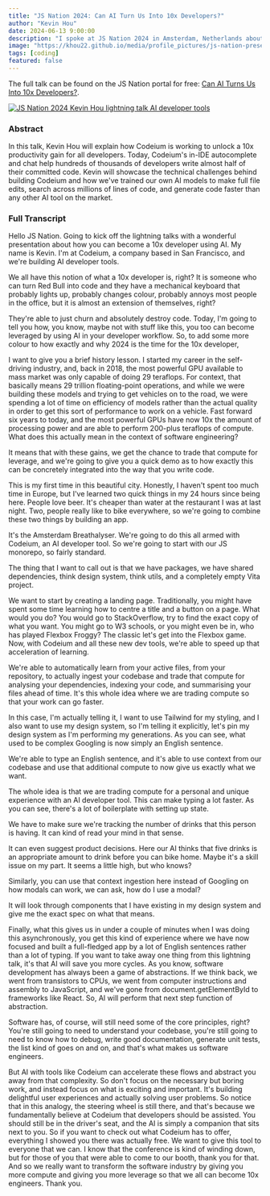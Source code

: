 ```yaml
---
title: "JS Nation 2024: Can AI Turn Us Into 10x Developers?"
author: "Kevin Hou"
date: 2024-06-13 9:00:00
description: "I spoke at JS Nation 2024 in Amsterdam, Netherlands about the state of AI developer tools and how 2024 is the year every dev can level up to be a 10x engineer with Codeium."
image: "https://khou22.github.io/media/profile_pictures/js-nation-presentation-headshot.jpg"
tags: [coding]
featured: false
---
```


The full talk can be found on the JS Nation portal for free: [Can AI Turns Us Into 10x Developers?](https://portal.gitnation.org/contents/can-ai-turn-us-into-10x-developers).

[![JS Nation 2024 Kevin Hou lightning talk AI developer tools](https://khou22.github.io/media/profile_pictures/js-nation-presentation-headshot.jpg)](https://portal.gitnation.org/contents/can-ai-turn-us-into-10x-developers)

### Abstract

In this talk, Kevin Hou will explain how Codeium is working to unlock a 10x productivity gain for all developers. Today, Codeium's in-IDE autocomplete and chat help hundreds of thousands of developers write almost half of their committed code. Kevin will showcase the technical challenges behind building Codeium and how we've trained our own AI models to make full file edits, search across millions of lines of code, and generate code faster than any other AI tool on the market.

### Full Transcript

Hello JS Nation. Going to kick off the lightning talks with a wonderful presentation about how you can become a 10x developer using AI. My name is Kevin. I'm at Codeium, a company based in San Francisco, and we're building AI developer tools.

We all have this notion of what a 10x developer is, right? It is someone who can turn Red Bull into code and they have a mechanical keyboard that probably lights up, probably changes colour, probably annoys most people in the office, but it is almost an extension of themselves, right?

They're able to just churn and absolutely destroy code. Today, I'm going to tell you how, you know, maybe not with stuff like this, you too can become leveraged by using AI in your developer workflow. So, to add some more colour to how exactly and why 2024 is the time for the 10x developer,

I want to give you a brief history lesson. I started my career in the self-driving industry, and, back in 2018, the most powerful GPU available to mass market was only capable of doing 29 teraflops. For context, that basically means 29 trillion floating-point operations, and while we were building these models and trying to get vehicles on to the road, we were spending a lot of time on efficiency of models rather than the actual quality in order to get this sort of performance to work on a vehicle. Fast forward six years to today, and the most powerful GPUs have now 10x the amount of processing power and are able to perform 200-plus teraflops of compute. What does this actually mean in the context of software engineering?

It means that with these gains, we get the chance to trade that compute for leverage, and we're going to give you a quick demo as to how exactly this can be concretely integrated into the way that you write code.

This is my first time in this beautiful city. Honestly, I haven't spent too much time in Europe, but I've learned two quick things in my 24 hours since being here. People love beer. It's cheaper than water at the restaurant I was at last night. Two, people really like to bike everywhere, so we're going to combine these two things by building an app.

It's the Amsterdam Breathalyser. We're going to do this all armed with Codeium, an AI developer tool. So we're going to start with our JS monorepo, so fairly standard.

The thing that I want to call out is that we have packages, we have shared dependencies, think design system, think utils, and a completely empty Vita project.

We want to start by creating a landing page. Traditionally, you might have spent some time learning how to centre a title and a button on a page. What would you do? You would go to StackOverflow, try to find the exact copy of what you want. You might go to W3 schools, or you might even be in, who has played Flexbox Froggy? The classic let's get into the Flexbox game. Now, with Codeium and all these new dev tools, we're able to speed up that acceleration of learning.

We're able to automatically learn from your active files, from your repository, to actually ingest your codebase and trade that compute for analysing your dependencies, indexing your code, and summarising your files ahead of time. It's this whole idea where we are trading compute so that your work can go faster.

In this case, I'm actually telling it, I want to use Tailwind for my styling, and I also want to use my design system, so I'm telling it explicitly, let's pin my design system as I'm performing my generations. As you can see, what used to be complex Googling is now simply an English sentence.

We're able to type an English sentence, and it's able to use context from our codebase and use that additional compute to now give us exactly what we want.

The whole idea is that we are trading compute for a personal and unique experience with an AI developer tool. This can make typing a lot faster. As you can see, there's a lot of boilerplate with setting up state.

We have to make sure we're tracking the number of drinks that this person is having. It can kind of read your mind in that sense.

It can even suggest product decisions. Here our AI thinks that five drinks is an appropriate amount to drink before you can bike home. Maybe it's a skill issue on my part. It seems a little high, but who knows?

Similarly, you can use that context ingestion here instead of Googling on how modals can work, we can ask, how do I use a modal?

It will look through components that I have existing in my design system and give me the exact spec on what that means.

Finally, what this gives us in under a couple of minutes when I was doing this asynchronously, you get this kind of experience where we have now focused and built a full-fledged app by a lot of English sentences rather than a lot of typing. If you want to take away one thing from this lightning talk, it's that AI will save you more cycles. As you know, software development has always been a game of abstractions. If we think back, we went from transistors to CPUs, we went from computer instructions and assembly to JavaScript, and we've gone from document.getElementById to frameworks like React. So, AI will perform that next step function of abstraction.

Software has, of course, will still need some of the core principles, right? You're still going to need to understand your codebase, you're still going to need to know how to debug, write good documentation, generate unit tests, the list kind of goes on and on, and that's what makes us software engineers.

But AI with tools like Codeium can accelerate these flows and abstract you away from that complexity. So don't focus on the necessary but boring work, and instead focus on what is exciting and important. It's building delightful user experiences and actually solving user problems. So notice that in this analogy, the steering wheel is still there, and that's because we fundamentally believe at Codeium that developers should be assisted. You should still be in the driver's seat, and the AI is simply a companion that sits next to you. So if you want to check out what Codeium has to offer, everything I showed you there was actually free. We want to give this tool to everyone that we can. I know that the conference is kind of winding down, but for those of you that were able to come to our booth, thank you for that. And so we really want to transform the software industry by giving you more compute and giving you more leverage so that we all can become 10x engineers. Thank you.
